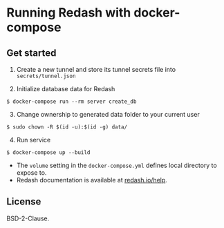 # Running Redash with docker-compose
## Get started

1. Create a new tunnel and store its tunnel secrets file into `secrets/tunnel.json`

2. Initialize database data for Redash 

```
$ docker-compose run --rm server create_db
```

3. Change ownership to generated data folder to your current user

```
$ sudo chown -R $(id -u):$(id -g) data/
```

4. Run service
```
$ docker-compose up --build
```

- The `volume` setting in the `docker-compose.yml` defines local directory to expose to.
- Redash documentation is available at [redash.io/help](https://redash.io/help).

## License

BSD-2-Clause.
